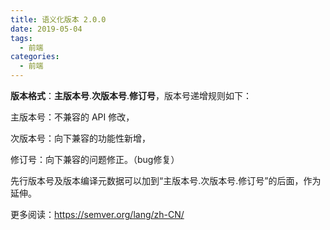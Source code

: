 ```yaml
---
title: 语义化版本 2.0.0
date: 2019-05-04
tags:
  - 前端
categories:
  - 前端
---
```


**版本格式**：**主版本号**.**次版本号**.**修订号**，版本号递增规则如下：

主版本号：不兼容的 API 修改，

次版本号：向下兼容的功能性新增，

修订号：向下兼容的问题修正。（bug修复）

先行版本号及版本编译元数据可以加到“主版本号.次版本号.修订号”的后面，作为延伸。

更多阅读：https://semver.org/lang/zh-CN/